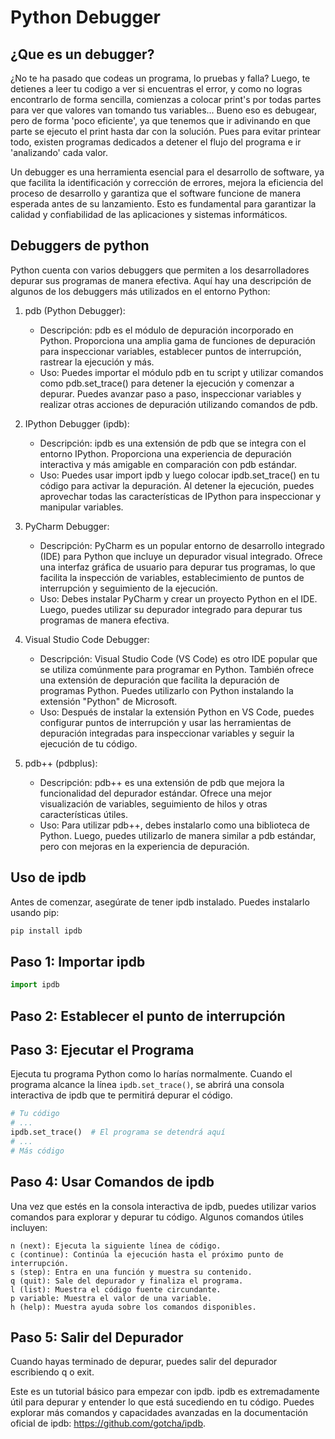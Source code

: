# Python Debugger

## ¿Que es un debugger?

¿No te ha pasado que codeas un programa, lo pruebas y falla? Luego, te detienes a leer tu codigo a ver si encuentras el error, y como no logras encontrarlo de forma sencilla, comienzas a colocar print's por todas partes para ver que valores van tomando tus variables... Bueno eso es debugear, pero de forma 'poco eficiente', ya que tenemos que ir adivinando en que parte se ejecuto el print hasta dar con la solución. Pues para evitar printear todo, existen programas dedicados a detener el flujo del programa e ir 'analizando' cada valor.

Un debugger es una herramienta esencial para el desarrollo de software, ya que facilita la identificación y corrección de errores, mejora la eficiencia del proceso de desarrollo y garantiza que el software funcione de manera esperada antes de su lanzamiento. Esto es fundamental para garantizar la calidad y confiabilidad de las aplicaciones y sistemas informáticos.

## Debuggers de python

Python cuenta con varios debuggers que permiten a los desarrolladores depurar sus programas de manera efectiva. Aquí hay una descripción de algunos de los debuggers más utilizados en el entorno Python:

1. pdb (Python Debugger):

    - Descripción: pdb es el módulo de depuración incorporado en Python. Proporciona una amplia gama de funciones de depuración para inspeccionar variables, establecer puntos de interrupción, rastrear la ejecución y más.
    - Uso: Puedes importar el módulo pdb en tu script y utilizar comandos como pdb.set_trace() para detener la ejecución y comenzar a depurar. Puedes avanzar paso a paso, inspeccionar variables y realizar otras acciones de depuración utilizando comandos de pdb.

2. IPython Debugger (ipdb):
    - Descripción: ipdb es una extensión de pdb que se integra con el entorno IPython. Proporciona una experiencia de depuración interactiva y más amigable en comparación con pdb estándar.
    - Uso: Puedes usar import ipdb y luego colocar ipdb.set_trace() en tu código para activar la depuración. Al detener la ejecución, puedes aprovechar todas las características de IPython para inspeccionar y manipular variables.

3. PyCharm Debugger:
    - Descripción: PyCharm es un popular entorno de desarrollo integrado (IDE) para Python que incluye un depurador visual integrado. Ofrece una interfaz gráfica de usuario para depurar tus programas, lo que facilita la inspección de variables, establecimiento de puntos de interrupción y seguimiento de la ejecución.
    - Uso: Debes instalar PyCharm y crear un proyecto Python en el IDE. Luego, puedes utilizar su depurador integrado para depurar tus programas de manera efectiva.

3. Visual Studio Code Debugger:
    - Descripción: Visual Studio Code (VS Code) es otro IDE popular que se utiliza comúnmente para programar en Python. También ofrece una extensión de depuración que facilita la depuración de programas Python. Puedes utilizarlo con Python instalando la extensión "Python" de Microsoft.
    - Uso: Después de instalar la extensión Python en VS Code, puedes configurar puntos de interrupción y usar las herramientas de depuración integradas para inspeccionar variables y seguir la ejecución de tu código.

4. pdb++ (pdbplus):
    - Descripción: pdb++ es una extensión de pdb que mejora la funcionalidad del depurador estándar. Ofrece una mejor visualización de variables, seguimiento de hilos y otras características útiles.
    - Uso: Para utilizar pdb++, debes instalarlo como una biblioteca de Python. Luego, puedes utilizarlo de manera similar a pdb estándar, pero con mejoras en la experiencia de depuración.

## Uso de ipdb

Antes de comenzar, asegúrate de tener ipdb instalado. Puedes instalarlo usando pip:

```bash
pip install ipdb
```

## Paso 1: Importar ipdb

```python
import ipdb
```

## Paso 2: Establecer el punto de interrupción

## Paso 3: Ejecutar el Programa

Ejecuta tu programa Python como lo harías normalmente. Cuando el programa alcance la línea `ipdb.set_trace()`, se abrirá una consola interactiva de ipdb que te permitirá depurar el código.

```python
# Tu código
# ...
ipdb.set_trace()  # El programa se detendrá aquí
# ...
# Más código
```

## Paso 4: Usar Comandos de ipdb

Una vez que estés en la consola interactiva de ipdb, puedes utilizar varios comandos para explorar y depurar tu código. Algunos comandos útiles incluyen:

    n (next): Ejecuta la siguiente línea de código.
    c (continue): Continúa la ejecución hasta el próximo punto de interrupción.
    s (step): Entra en una función y muestra su contenido.
    q (quit): Sale del depurador y finaliza el programa.
    l (list): Muestra el código fuente circundante.
    p variable: Muestra el valor de una variable.
    h (help): Muestra ayuda sobre los comandos disponibles.

## Paso 5: Salir del Depurador

Cuando hayas terminado de depurar, puedes salir del depurador escribiendo q o exit.

Este es un tutorial básico para empezar con ipdb. ipdb es extremadamente útil para depurar y entender lo que está sucediendo en tu código. Puedes explorar más comandos y capacidades avanzadas en la documentación oficial de ipdb: https://github.com/gotcha/ipdb.

